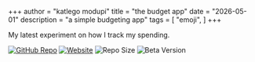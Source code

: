 +++
author = "katlego modupi"
title = "the budget app"
date = "2026-05-01"
description = "a simple budgeting app"
tags = [
    "emoji",
]
+++

My latest experiment on how I track my spending.

[![GitHub Repo](https://img.shields.io/badge/GitHub-Repo-blue?logo=github)](https://github.com/kat-lego/the-budget-app)
[![Website](https://img.shields.io/badge/Website-Visit-green?logo=internet-explorer)](https://the-budget-app.katlegomodupi.com)
![Repo Size](https://img.shields.io/github/repo-size/kat-lego/the-budget-app)
![Beta Version](https://img.shields.io/badge/Status-Beta-orange)
<!--more-->

